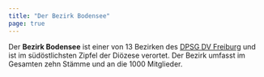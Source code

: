 ```yaml
---
title: "Der Bezirk Bodensee"
page: true
---
```


Der **Bezirk Bodensee** ist einer von 13 Bezirken des [DPSG DV Freiburg](https://dpsg-freiburg.de) und ist im südöstlichsten Zipfel der Diözese verortet. Der Bezirk umfasst im Gesamten zehn Stämme und an die 1000 Mitglieder.


